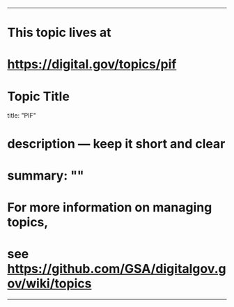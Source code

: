 
---
# This topic lives at
# https://digital.gov/topics/pif

# Topic Title
title: "PIF"

# description — keep it short and clear
# summary: ""


# For more information on managing topics,
# see https://github.com/GSA/digitalgov.gov/wiki/topics
---